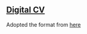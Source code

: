 ## [Digital CV](https://emon-dey.github.io/webpage/)
Adopted the format from [here](https://ryancv.github.io/)
